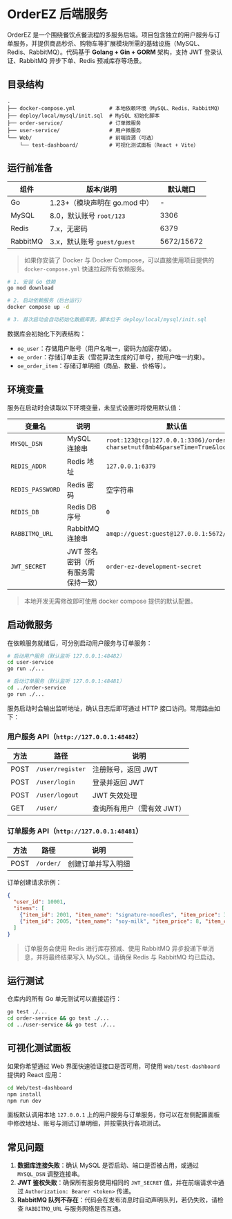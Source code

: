 # OrderEZ 后端服务

OrderEZ 是一个围绕餐饮点餐流程的多服务后端。项目包含独立的用户服务与订单服务，并提供商品秒杀、购物车等扩展模块所需的基础设施（MySQL、Redis、RabbitMQ）。代码基于 **Golang + Gin + GORM** 架构，支持 JWT 登录认证、RabbitMQ 异步下单、Redis 预减库存等场景。

## 目录结构

```
.
├── docker-compose.yml           # 本地依赖环境（MySQL、Redis、RabbitMQ）
├── deploy/local/mysql/init.sql  # MySQL 初始化脚本
├── order-service/               # 订单微服务
├── user-service/                # 用户微服务
└── Web/                         # 前端资源（可选）
    └── test-dashboard/          # 可视化测试面板（React + Vite）
```

## 运行前准备

| 组件      | 版本/说明                          | 默认端口 |
|-----------|------------------------------------|----------|
| Go        | 1.23+（模块声明在 go.mod 中）       | -        |
| MySQL     | 8.0，默认账号 `root/123`           | 3306     |
| Redis     | 7.x，无密码                         | 6379     |
| RabbitMQ  | 3.x，默认账号 `guest/guest`        | 5672/15672 |

> 如果你安装了 Docker 与 Docker Compose，可以直接使用项目提供的 `docker-compose.yml` 快速拉起所有依赖服务。

```bash
# 1. 安装 Go 依赖
go mod download

# 2. 启动依赖服务（后台运行）
docker compose up -d

# 3. 首次启动会自动初始化数据库表，脚本位于 deploy/local/mysql/init.sql
```

数据库会初始化下列表结构：

- `oe_user`：存储用户账号（用户名唯一，密码为加密存储）。
- `oe_order`：存储订单主表（雪花算法生成的订单号，按用户唯一约束）。
- `oe_order_item`：存储订单明细（商品、数量、价格等）。

## 环境变量

服务在启动时会读取以下环境变量，未显式设置时将使用默认值：

| 变量名         | 说明                                  | 默认值 |
|----------------|---------------------------------------|--------|
| `MYSQL_DSN`    | MySQL 连接串                          | `root:123@tcp(127.0.0.1:3306)/order_ez?charset=utf8mb4&parseTime=True&loc=Local` |
| `REDIS_ADDR`   | Redis 地址                            | `127.0.0.1:6379` |
| `REDIS_PASSWORD` | Redis 密码                          | 空字符串 |
| `REDIS_DB`     | Redis DB 序号                         | `0` |
| `RABBITMQ_URL` | RabbitMQ 连接串                       | `amqp://guest:guest@127.0.0.1:5672/` |
| `JWT_SECRET`   | JWT 签名密钥（所有服务需保持一致）     | `order-ez-development-secret` |

> 本地开发无需修改即可使用 docker compose 提供的默认配置。

## 启动微服务

在依赖服务就绪后，可分别启动用户服务与订单服务：

```bash
# 启动用户服务（默认监听 127.0.0.1:48482）
cd user-service
go run ./...

# 启动订单服务（默认监听 127.0.0.1:48481）
cd ../order-service
go run ./...
```

服务启动时会输出监听地址，确认日志后即可通过 HTTP 接口访问。常用路由如下：

### 用户服务 API（`http://127.0.0.1:48482`）

| 方法 | 路径          | 说明         |
|------|---------------|--------------|
| POST | `/user/register` | 注册账号，返回 JWT |
| POST | `/user/login`    | 登录并返回 JWT |
| POST | `/user/logout`   | JWT 失效处理 |
| GET  | `/user/`         | 查询所有用户（需有效 JWT） |

### 订单服务 API（`http://127.0.0.1:48481`）

| 方法 | 路径     | 说明                 |
|------|----------|----------------------|
| POST | `/order/` | 创建订单并写入明细 |

订单创建请求示例：

```json
{
  "user_id": 10001,
  "items": [
    {"item_id": 2001, "item_name": "signature-noodles", "item_price": 32, "item_count": 2},
    {"item_id": 2005, "item_name": "soy-milk", "item_price": 8, "item_count": 1}
  ]
}
```

> 订单服务会使用 Redis 进行库存预减、使用 RabbitMQ 异步投递下单消息，并将最终结果写入 MySQL。请确保 Redis 与 RabbitMQ 均已启动。

## 运行测试

仓库内的所有 Go 单元测试可以直接运行：

```bash
go test ./...
cd order-service && go test ./...
cd ../user-service && go test ./...
```

## 可视化测试面板

如果你希望通过 Web 界面快速验证接口是否可用，可使用 `Web/test-dashboard` 提供的 React 应用：

```bash
cd Web/test-dashboard
npm install
npm run dev
```

面板默认调用本地 `127.0.0.1` 上的用户服务与订单服务，你可以在左侧配置面板中修改地址、账号与测试订单明细，并按需执行各项测试。

## 常见问题

1. **数据库连接失败**：确认 MySQL 是否启动、端口是否被占用，或通过 `MYSQL_DSN` 调整连接串。
2. **JWT 鉴权失败**：确保所有服务使用相同的 `JWT_SECRET` 值，并在前端请求中通过 `Authorization: Bearer <token>` 传递。
3. **RabbitMQ 队列不存在**：代码会在发布消息时自动声明队列，若仍失败，请检查 `RABBITMQ_URL` 与服务网络是否互通。

